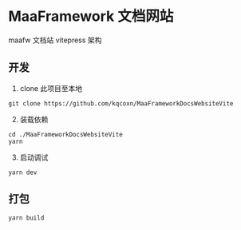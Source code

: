 # MaaFramework 文档网站

maafw 文档站 vitepress 架构

## 开发

1. clone 此项目至本地

```shell
git clone https://github.com/kqcoxn/MaaFrameworkDocsWebsiteVite
```

2. 装载依赖

```shell
cd ./MaaFrameworkDocsWebsiteVite
yarn
```

3. 启动调试

```shell
yarn dev
```

## 打包

```shell
yarn build
```

